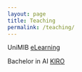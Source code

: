 ```yaml
---
layout: page
title: Teaching
permalink: /teaching/
---
```



UniMIB [eLearning](https://elearning.unimib.it/)


Bachelor in AI [KIRO](https://elearning.unipv.it/)

